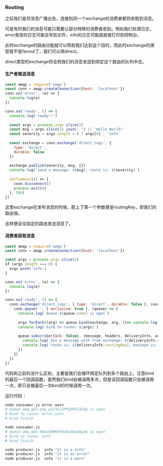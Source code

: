 ### Routing
之前我们是将消息广播出去，连接到同一个exchange的消费者都将收取到消息。

可是有时我们的消息可能只需要让部分特殊的消费者收到。例如我们处理日志，error类型的日志可能会写到文件，info的日志可能就直接打印到控制台。

此时exchange的路由功能就可以帮助我们达到这个目的，而此时exchange的类型就不是fanout了，我们可以用direct。

direct类型的exchange将会把我们的消息发送到绑定这个路由的队列中去。

#### 生产者推送消息
```javascript
const amqp = require('amqp')
const conn = amqp.createConnection({host: 'localhost'})
conn.on('error', (e) => {
  console.log(e)
})

conn.on('ready', () => {
  console.log('ready!!')
  
  const args = process.argv.slice(2)
  const msg = args.slice(1).join(' ') || 'Hello World!'
  const severity = args.length > 0 ? args[0] : 'info'
  
  const exchange = conn.exchange('direct_logs', {
    type: 'direct',
    durable: false
  })
  
  exchange.publish(severity, msg, {})
  console.log(`send a message: ${msg}, route is: ${severity}`)
  
  setTimeout(() => {
    conn.disconnect()
    process.exit(0)
  }, 500)
})
```
这里exchange在发布消息的时候，配上了第一个参数便是routingKey，即我们的路由值。

这样便会往指定的路由发送消息了。

#### 消费者获取消息
```javascript
const amqp = require('amqp')
const conn = amqp.createConnection({host: 'localhost'})

const args = process.argv.slice(2)
if (args.length === 0) {
  args.push('info')
}

conn.on('error', (e) => {
  console.log(e)
})

conn.on('ready', () => {
  conn.exchange('direct_logs', { type: 'direct', durable: false }, (exchange) => {
    conn.queue('', { exclusive: true }, (queue) => {
      console.log(`Queue ${queue.name} is open`)
      
      args.forEach((arg) => queue.bind(exchange, arg, ()=> console.log('bind finish')))
      console.log(`bind to route: ${args}`)
          
      queue.subscribe({ack: false}, (message, headers, deliveryInfo, ack) => {
        console.log(`Got a message with from exchange: ${deliveryInfo.exchange}`)
        console.log(`route is: ${deliveryInfo.routingKey}, message is: ${message.data.toString()}`)
      })
    })
  })
})
```
代码和之前的没什么区别，主要是我们会循环绑定队列到多个路由上。注意bind的最后一个回调函数，虽然我们bind会被调用多次，但是该回调函数只会被调用一次，即只会被最后一次bind的时候调用一次。

运行代码：
```bash
node consumer.js error warn
# Queue amq.gen-pop_p221GJ2PPg9RTC424g is open
# bind to route: error,warn
# bind finish

node consumer.js
# Queue amq.gen-98mCQ9HHQfNsDukBup0goA is open
# bind to route: info
# bind finish

node producer.js  info "it is a info"
node producer.js  info "it is an error"
node producer.js  info "it is a warn"
```